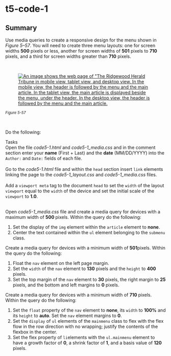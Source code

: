 # t5-code-1

<div class="custom-markdown steps-contents">
    <div class="custom-markdown steps-contents">
        <h2>Summary</h2>
        <p>Use media queries to create a responsive design for the menu shown in <em>Figure 5&ndash;57</em>. You will need to create three menu layouts: one for screen widths <strong>500</strong> pixels or less, another for screen widths of <strong>501</strong> pixels to <strong>710</strong> pixels, and a third for screen widths greater than <strong>710</strong> pixels.</p>
        <p>&nbsp;</p>
        <figure>
            <a class="markdown-image-link" title="Open image in a new tab" href="https://cdn.filestackcontent.com/TqhU2kA8SYWD6XCyfMJ3" target="_blank" rel="noopener">
                <img src="https://cdn.filestackcontent.com/TqhU2kA8SYWD6XCyfMJ3" alt="An image shows the web page of &quot;The Ridgewood Herald Tribune in mobile view, tablet view, and desktop view. In the mobile view, the header is followed by the menu and the main article. In the tablet view, the main article is displayed beside the menu, under the header. In the desktop view, the header is followed by the menu and the main article. " />
            </a>
        </figure>
        <sup><em>Figure 5-57</em></sup>
        <p>&nbsp;</p>
        <p>Do the following:</p>
    </div>
    <div class="step-block-outer step-block--not-last">
        <div class="step-block-header" role="heading" aria-level="2">Tasks</div>
        <div class="step-block-header" role="heading" aria-level="2">
            <span>Open the file </span><em>code5-1.html</em>
            <span> and </span><em>code5-1_media.css</em>
            <span> and in the comment section enter your </span><strong>name</strong>
            <span> (First + Last) and the </span><strong>date</strong>
            <span>(MM/DD/YYYY) into the </span><code>Author:</code>
            <span>and </span><code>Date:</code>
            <span> fields of each file.</span>
        </div>
        <div class="step-block-header" role="heading" aria-level="2">
            <span>
                <br />Go to the <em>code5-1.html</em> file and within the <code>head</code> section insert <code>link</code> elements linking the page to the <em>code5-1_layout.css</em> and <em>code5-1_media.css</em> files.
            </span>
        </div>
        <div class="step-block-header" role="heading" aria-level="2">
            <span>
                <br />Add a <code>viewport meta</code> tag to the document <code>head</code> to set the <code>width</code> of the layout <code>viewport</code> equal to the <code>width</code> of the device and set the initial scale of the <code>viewport</code> to <strong>1.0</strong>.
            </span>
        </div>
        <div class="step-block-header" role="heading" aria-level="2">
            <span>
                <span>
                    <br />
                </span>
            </span>
            <p>Open <em>code5-1_media.css</em> file and create a media query for devices with a maximum width of <strong>500&nbsp;</strong>pixels. Within the query do the following:</p>
            <ol>
                <li>Set the display of the <code>img</code> element within the <code>article</code> element to <strong>none</strong>.</li>
                <li>Center the text contained within the <code>ul</code> element belonging to the <code>submenu</code> class.</li>
            </ol>
            <p>Create a media query for devices with a minimum width of <strong>501</strong>pixels. Within the query do the following:</p>
            <ol>
                <li>Float the <code>nav</code> element on the left page margin.</li>
                <li>Set the <code>width</code> of the <code>nav</code> element to <strong>130</strong> pixels and the <code>height</code> to <strong>400</strong> pixels.</li>
                <li>Set the top margin of the <code>nav</code> element to <strong>30</strong> pixels, the right margin to <strong>25</strong> pixels, and the bottom and left margins to <strong>0</strong> pixels.</li>
            </ol>
            <p>Create a media query for devices with a minimum width of <strong>710&nbsp;</strong>pixels. Within the query do the following:</p>
            <ol>
                <li>Set the <code>float</code> property of the <code>nav</code> element to <strong>none</strong>, its <code>width</code> to <strong>100%</strong> and its <code>height</code> to <strong>auto</strong>. Set the <code>nav</code> element margins to <strong>0</strong>.</li>
                <li>Set the <code>display</code> of <code>ul</code> elements of the <code>mainmenu</code> class to flex with the flex flow in the row direction with no wrapping; justify the contents of the flexbox in the center.</li>
                <li>Set the flex property of <code>li</code>elements with the <code>ul.mainmenu</code> element to have a growth factor of <strong>0</strong>, a shrink factor of <strong>1</strong>, and a basis value of <strong>120</strong> pixels.</li>
            </ol>
            <p>&nbsp;</p>
        </div>
    </div>
</div>
